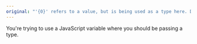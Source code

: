 ```yaml
---
original: "'{0}' refers to a value, but is being used as a type here. Did you mean 'typeof {0}'?"
---
```


You're trying to use a JavaScript variable where you should be passing a type.
